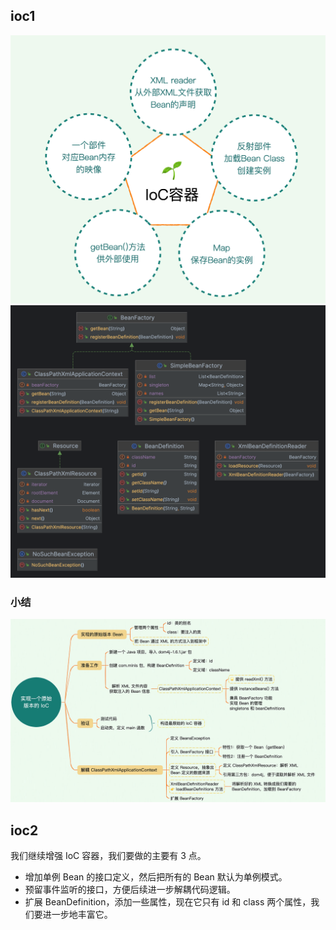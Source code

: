 ## ioc1

![img_1.png](img_1.png)
![img.png](img.png)

### 小结

![img_2.png](img_2.png)

## ioc2

我们继续增强 IoC 容器，我们要做的主要有 3 点。

- 增加单例 Bean 的接口定义，然后把所有的 Bean 默认为单例模式。
- 预留事件监听的接口，方便后续进一步解耦代码逻辑。
- 扩展 BeanDefinition，添加一些属性，现在它只有 id 和 class 两个属性，我们要进一步地丰富它。